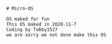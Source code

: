                                                                               # Micro-OS
                                                                            OS maked for fun
    This OS maked in 2020-11-7 
    Coding by Tabby1527 
    we are sorry we not done make this OS
